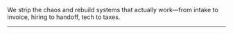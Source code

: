 
We strip the chaos and rebuild systems that actually work—from intake to invoice, hiring to handoff, tech to taxes.

---